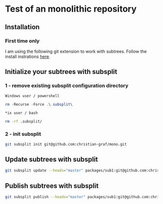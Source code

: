 # Test of an monolithic repository 

## Installation

### First time only

I am using the following git extension to work with subtrees.
Follow the install instrations [here](https://github.com/dflydev/git-subsplit).


## Initialize your subtrees with subsplit

### 1 - remove existing subsplit configuration directory

`Windows user / powershell`
```powershell
rm -Recurse -Force .\.subsplit\

```

`*ix user / bash`
```bash
rm -rf .subsplit/
```

### 2 - init subsplit

```bash
git subsplit init git@github.com:christian-graf/mono.git
```

## Update subtrees with subsplit

```bash
git subsplit update --heads="master" packages/sub1:git@github.com:christian-graf/sub1.git
```

## Publish subtrees with subsplit

```bash
git subsplit publish --heads="master" packages/sub1:git@github.com:christian-graf/sub1.git
```